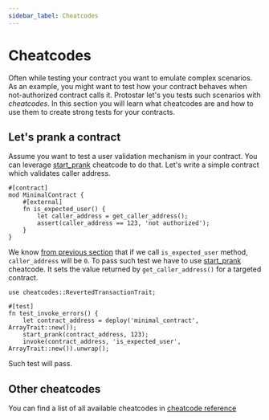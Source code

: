 ```yaml
---
sidebar_label: Cheatcodes
---
```


# Cheatcodes

Often while testing your contract you want to emulate complex scenarios. As an example, you might want to test how your contract behaves when not-authorized contract calls it. Protostar let's you tests such scenarios with *cheatcodes*. In this section you will learn what cheatcodes are and how to use them to create strong tests for your contracts.


## Let's prank a contract

Assume you want to test a user validation mechanism in your contract. You can leverage [start_prank](./cheatcodes-reference/start_prank.md) cheatcode to do that. Let's write a simple contract which validates caller address.

```cairo title="Deployed contract"
#[contract]
mod MinimalContract {
    #[external]
    fn is_expected_user() {
        let caller_address = get_caller_address();
        assert(caller_address == 123, 'not authorized');
    }
}
```

We know [from previous section](./02-integration-testing.md#under-the-hood) that if we call `is_expected_user` method, `caller_address` will be `0`. To pass such test we have to use [start_prank](./cheatcodes-reference/start_prank.md) cheatcode. It sets the value returned by `get_caller_address()` for a targeted contract.

```cairo title="Test"
use cheatcodes::RevertedTransactionTrait;

#[test]
fn test_invoke_errors() {
    let contract_address = deploy('minimal_contract', ArrayTrait::new());
    start_prank(contract_address, 123);
    invoke(contract_address, 'is_expected_user', ArrayTrait::new()).unwrap();
```

Such test will pass.

## Other cheatcodes

You can find a list of all available cheatcodes in [cheatcode reference](./cheatcodes-reference/README.md)
